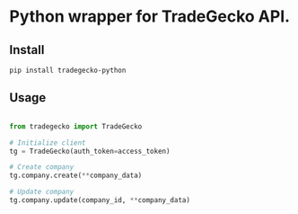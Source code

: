 # Python wrapper for TradeGecko API.

## Install

```pip install tradegecko-python```


## Usage

```python

from tradegecko import TradeGecko

# Initialize client
tg = TradeGecko(auth_token=access_token)

# Create company
tg.company.create(**company_data)

# Update company
tg.company.update(company_id, **company_data)
```
